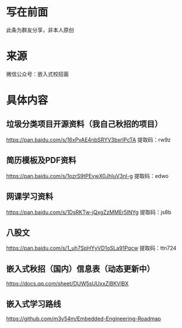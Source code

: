 # 写在前面

此条为群友分享，非本人原创

# 来源

微信公众号：嵌入式校招菌

# 具体内容

## 垃圾分类项目开源资料（我自己秋招的项目）

https://pan.baidu.com/s/16xPvAE4nbSRYV3bxrIPcTA
提取码：rw9z

## 简历模板及PDF资料

https://pan.baidu.com/s/1ozrS9tPEywX0JhluV3nl-g
提取码：edwo

## 网课学习资料

https://pan.baidu.com/s/1DsRKTw-jQxgZzMMEr5lNYg
提取码：js8b

## 八股文

https://pan.baidu.com/s/1_uh7SpHYyVD1oSLa91Pqcw
提取码：ttn724

## 嵌入式秋招（国内）信息表（动态更新中）

https://docs.qq.com/sheet/DUW5sUUxxZlBKVlBX

## 嵌入式学习路线

https://github.com/m3y54m/Embedded-Engineering-Roadmap
